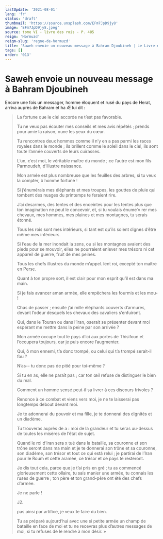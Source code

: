 ```yaml
---
lastUpdate: '2021-08-01'
lang: 'fr'
status: 'draft'
thumbnail: 'https://source.unsplash.com/EFm7JpD9jy8'
image: 'EFm7JpD9jy8.jpeg'
source: tome VI - livre des rois - P. 485
reign: 'Hormuzd'
reign-slug: 'regne-de-hormuzd'
title: 'Saweh envoie un nouveau message à Bahram Djoubineh | Le Livre des Rois | Shâhnâmeh'
tags: []
order: '013'
---
```


<!-- LTeX: language=fr -->

# Saweh envoie un nouveau message à Bahram Djoubineh

Encore une fois un messager, homme éloquent et rusé du pays de Herat, arriva auprès de Bahram et ha
Æ
lui dit :

> La fortune que le ciel accorde ne t’est pas favorable.
>
> Tu ne veux pas écouter mes conseils et mes avis répétés ; prends pour amie la raison, oune les yeux du cœur.
>
> Tu rencontres deux hommes comme il n’y en a pas parmi les races royales dans le monde ; ils brillent comme le soleil dans le ciel, ils sont toute l’année couverts de leurs cuirasses.
>
> L’un, c’est moi, le véritable maître du monde ; ce l’autre est mon fils Parmoudeh, d’illustre naissance.
>
> Mon armée est plus nombreuse que les feuilles des arbres, si tu veux la compter, ô homme fortuné !
>
> Si j’énumérais mes éléphants et mes troupes, les gouttes de pluie qui tombent des nuages du printemps te feraient rire.
>
> J’ai desarmes, des tentes et des enceintes pour les tentes plus que ton imagination ne peut le concevoir, et, si tu voulais énume’v rer mes chevaux, mes hommes, mes plaines et mes montagnes, tu serais étonné.
>
> Tous les rois sont mes intérieurs, si tant est qu’ils soient dignes d’être même mes inférieurs.
>
> Si l’eau de la mer inondait la zens, ou si les montagnes avaient des pieds pour se mouvoir, elles ne pourraient enlever mes trésors ni cet appareil de guerre, fruit de mes peines.
>
> Tous les chefs illustres du monde m’appel. lent roi, excepté ton maître en Perse.
>
> Quant à ton propre sort, il est clair pour mon esprit qu’il est dans ma main.
>
> Si je fais avancer aman armée, elle empêchera les fourmis et les mou- !
>
> Chas de passer ; ensuite j’ai mille éléphants couverts d’armures, devant l’odeur desquels les chevaux des cavaliers s’enfuiront.
>
> Qui, dans le Touran ou dans l’Iran, oserait se présenter devant moi espérant me mettre dans la peine par son arrivée ?
>
> Mon armée occupe tout le pays d’ici aux portes de Thisifoun et l’occupera toujours, car je puis encore l’augmenter.
>
> Qui, ô mon ennemi, t’a donc trompé, ou celui qui t’a trompé serait-il fou ?
>
> N’as--
tu donc pas de pitié pour toi-même ?
>
> Si tu en as, elle ne paraît pas ; car ton œil refuse de distinguer le bien du mal.
>
> Comment un homme sensé peut-il sa livrer à ces discours frivoles ?
>
> Renonce à ce combat et viens vers moi, je ne te laisserai pas longtemps debout devant moi.
>
> Je te adonnerai du pouvoir et ma fille, je te donnerai des dignités et un diadème.
>
> Tu trouveras auprès de a : moi de la grandeur et tu seras uu-dessus de toutes les misères de l’état de sujet.
>
> Quand le roi d’Iran sera x tué dans la bataille, sa couronne et son trône seront dans ma main et je te donnerai son trône et sa couronne, son diadème, son trésor et tout ce qui està relui ; je partirai de l’Iran pour le Roum et cette aramée, ce trésor et ce pays te resteront.
>
> Je dis tout cela, parce que je t’ai pris en gré ; tu as commencé glorieusement cette ollaire, tu sais manier une armée, tu connais les ruses de guerre ; ton père et ton grand-père ont été des chefs d’armée.
>
> Je ne parle !
>
> J2.
>
> pas ainsi par artifice, je veux te faire du bien.
>
> Tu as préparé aujourd’hui avec une si petite armée un champ de bataille en face de moi et tu ne recevras plus d’autres messages de moi, si tu refuses de le rendre à mon désir. »
